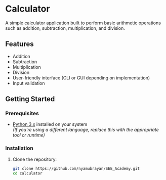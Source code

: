 # Calculator

A simple calculator application built to perform basic arithmetic operations such as addition, subtraction, multiplication, and division.

## Features

- Addition
- Subtraction
- Multiplication
- Division
- User-friendly interface (CLI or GUI depending on implementation)
- Input validation

## Getting Started

### Prerequisites

- [Python 3.x](https://www.python.org/) installed on your system  
*(If you're using a different language, replace this with the appropriate tool or runtime)*

### Installation

1. Clone the repository:
   ```bash
   git clone https://github.com/nyamubrayan/SEE_Academy.git
   cd calculator
